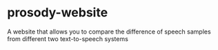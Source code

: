 ﻿# prosody-website
A website that allows you to compare the difference of speech samples from different two text-to-speech systems

